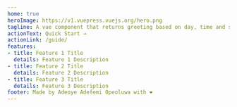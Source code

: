 ```yaml
---
home: true
heroImage: https://v1.vuepress.vuejs.org/hero.png
tagline: A vue component that returns greeting based on day, time and season. Ideal for welcome messages in dashb
actionText: Quick Start →
actionLink: /guide/
features:
- title: Feature 1 Title
  details: Feature 1 Description
- title: Feature 2 Title
  details: Feature 2 Description
- title: Feature 3 Title
  details: Feature 3 Description
footer: Made by Adeoye Adefemi Opeoluwa with ❤️
---
```

